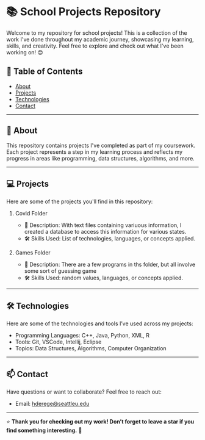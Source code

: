 # 📚 School Projects Repository

Welcome to my repository for school projects! This is a collection of the work I've done throughout my academic journey, showcasing my learning, skills, and creativity. Feel free to explore and check out what I've been working on! 😊

## 🔖 Table of Contents
- [About](#about)
- [Projects](#projects)
- [Technologies](#technologies)
- [Contact](#contact)

---

## 📖 About
This repository contains projects I've completed as part of my coursework. Each project represents a step in my learning process and reflects my progress in areas like programming, data structures, algorithms, and more.

---

## 💻 Projects
Here are some of the projects you'll find in this repository:

1. Covid Folder 
   - 📁 Description: With text files containing variuous information, I created a database to access this information for various states.
   - 🛠️ Skills Used: List of technologies, languages, or concepts applied.  

2. Games Folder  
   - 📁 Description: There are a few programs in ths folder, but all involve some sort of guessing game  
   - 🛠️ Skills Used: random values, languages, or concepts applied.  


---

## 🛠️ Technologies
Here are some of the technologies and tools I’ve used across my projects:
- Programming Languages: C++, Java, Python, XML, R
- Tools: Git, VSCode, Intellij, Eclipse
- Topics: Data Structures, Algorithms, Computer Organization

---

## 📫 Contact
Have questions or want to collaborate? Feel free to reach out:
- Email: [hderege@seattleu.edu](mailto:hderege@seattleu.edu)

---

⭐ **Thank you for checking out my work! Don’t forget to leave a star if you find something interesting.** 🌟



<!--
**hirnahate/hirnahate** is a ✨ _special_ ✨ repository because its `README.md` (this file) appears on your GitHub profile.

Here are some ideas to get you started:

- 🔭 I’m currently working on ...
- 🌱 I’m currently learning ...
- 👯 I’m looking to collaborate on ...
- 🤔 I’m looking for help with ...
- 💬 Ask me about ...
- 📫 How to reach me: ...
- 😄 Pronouns: ...
- ⚡ Fun fact: ...
-->
